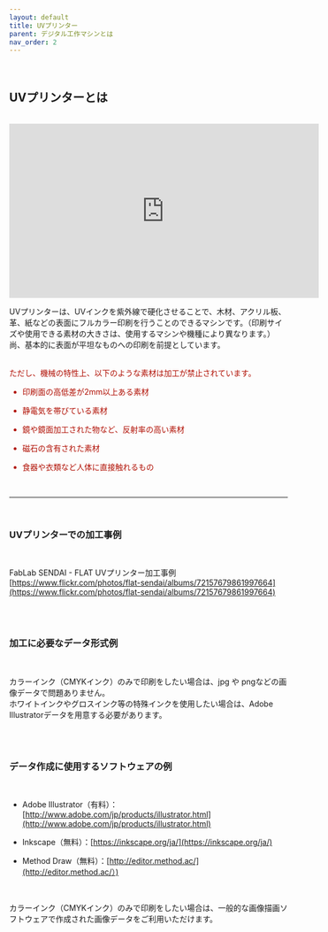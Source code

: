 ```yaml
---
layout: default
title: UVプリンター
parent: デジタル工作マシンとは
nav_order: 2
---
```


<br>

## UVプリンターとは
<br>

<iframe width="560" height="315" src="https://www.youtube.com/embed/okewfOadhAE" title="YouTube video player" frameborder="0" allow="accelerometer; autoplay; clipboard-write; encrypted-media; gyroscope; picture-in-picture" allowfullscreen></iframe>

<br>

UVプリンターは、UVインクを紫外線で硬化させることで、木材、アクリル板、革、紙などの表面にフルカラー印刷を行うことのできるマシンです。（印刷サイズや使用できる素材の大きさは、使用するマシンや機種により異なります。）尚、基本的に表面が平坦なものへの印刷を前提としています。<br>
<br>

<span style="color: #B00E02; ">

ただし、機械の特性上、以下のような素材は加工が禁止されています。<br>

* 印刷面の高低差が2mm以上ある素材

* 静電気を帯びている素材

* 鏡や鏡面加工された物など、反射率の高い素材

* 磁石の含有された素材

* 食器や衣類など人体に直接触れるもの

</span>

<br>

----------

<br>

### UVプリンターでの加工事例
<br>

FabLab SENDAI - FLAT UVプリンター加工事例<br>
[https://www.flickr.com/photos/flat-sendai/albums/72157679861997664](https://www.flickr.com/photos/flat-sendai/albums/72157679861997664)

<br><br>

### 加工に必要なデータ形式例
<br>

カラーインク（CMYKインク）のみで印刷をしたい場合は、jpg や pngなどの画像データで問題ありません。<br>
ホワイトインクやグロスインク等の特殊インクを使用したい場合は、Adobe Illustratorデータを用意する必要があります。<br>

<br><br>

### データ作成に使用するソフトウェアの例
<br>

* Adobe Illustrator（有料）：[http://www.adobe.com/jp/products/illustrator.html](http://www.adobe.com/jp/products/illustrator.html)

* Inkscape（無料）：[https://inkscape.org/ja/](https://inkscape.org/ja/)

* Method Draw（無料）：[http://editor.method.ac/](http://editor.method.ac/）)

<br>

カラーインク（CMYKインク）のみで印刷をしたい場合は、一般的な画像描画ソフトウェアで作成された画像データをご利用いただけます。

<br><br>
